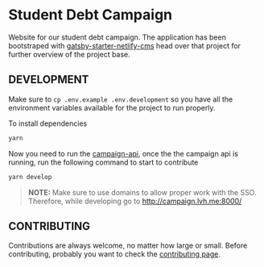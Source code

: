 # Student Debt Campaign

Website for our student debt campaign. The application has been bootstraped with [gatsby-starter-netlify-cms](https://github.com/netlify-templates/gatsby-starter-netlify-cms) head over that project for further overview of the project base.

## DEVELOPMENT

Make sure to `cp .env.example .env.development` so you have all the environment variables available for the project to run properly.

To install dependencies

```bash
yarn
```

Now you need to run the [campaign-api](https://github.com/debtcollective/campaign-api), once the the campaign api is running, run the following command to start to contribute

```bash
yarn develop
```

> **NOTE:** Make sure to use domains to allow proper work with the SSO. Therefore, while developing go to <http://campaign.lvh.me:8000/>

## CONTRIBUTING

Contributions are always welcome, no matter how large or small. Before contributing, probably you want to check the [contributing page](CONTRIBUTING.md).
